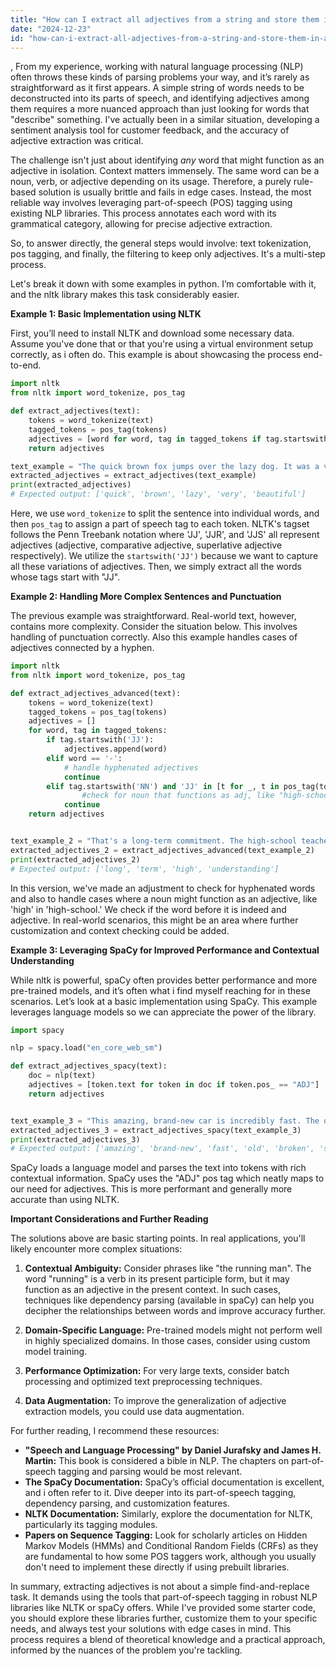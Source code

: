 ```yaml
---
title: "How can I extract all adjectives from a string and store them in an array?"
date: "2024-12-23"
id: "how-can-i-extract-all-adjectives-from-a-string-and-store-them-in-an-array"
---
```


,  From my experience, working with natural language processing (NLP) often throws these kinds of parsing problems your way, and it’s rarely as straightforward as it first appears. A simple string of words needs to be deconstructed into its parts of speech, and identifying adjectives among them requires a more nuanced approach than just looking for words that "describe" something. I've actually been in a similar situation, developing a sentiment analysis tool for customer feedback, and the accuracy of adjective extraction was critical.

The challenge isn't just about identifying *any* word that might function as an adjective in isolation. Context matters immensely. The same word can be a noun, verb, or adjective depending on its usage. Therefore, a purely rule-based solution is usually brittle and fails in edge cases. Instead, the most reliable way involves leveraging part-of-speech (POS) tagging using existing NLP libraries. This process annotates each word with its grammatical category, allowing for precise adjective extraction.

So, to answer directly, the general steps would involve: text tokenization, pos tagging, and finally, the filtering to keep only adjectives. It's a multi-step process.

Let's break it down with some examples in python. I’m comfortable with it, and the nltk library makes this task considerably easier.

**Example 1: Basic Implementation using NLTK**

First, you’ll need to install NLTK and download some necessary data. Assume you've done that or that you're using a virtual environment setup correctly, as i often do. This example is about showcasing the process end-to-end.

```python
import nltk
from nltk import word_tokenize, pos_tag

def extract_adjectives(text):
    tokens = word_tokenize(text)
    tagged_tokens = pos_tag(tokens)
    adjectives = [word for word, tag in tagged_tokens if tag.startswith('JJ')]
    return adjectives

text_example = "The quick brown fox jumps over the lazy dog. It was a very beautiful day."
extracted_adjectives = extract_adjectives(text_example)
print(extracted_adjectives)
# Expected output: ['quick', 'brown', 'lazy', 'very', 'beautiful']
```

Here, we use `word_tokenize` to split the sentence into individual words, and then `pos_tag` to assign a part of speech tag to each token. NLTK's tagset follows the Penn Treebank notation where 'JJ', 'JJR', and 'JJS' all represent adjectives (adjective, comparative adjective, superlative adjective respectively). We utilize the `startswith('JJ')` because we want to capture all these variations of adjectives. Then, we simply extract all the words whose tags start with "JJ".

**Example 2: Handling More Complex Sentences and Punctuation**

The previous example was straightforward. Real-world text, however, contains more complexity. Consider the situation below. This involves handling of punctuation correctly. Also this example handles cases of adjectives connected by a hyphen.

```python
import nltk
from nltk import word_tokenize, pos_tag

def extract_adjectives_advanced(text):
    tokens = word_tokenize(text)
    tagged_tokens = pos_tag(tokens)
    adjectives = []
    for word, tag in tagged_tokens:
        if tag.startswith('JJ'):
            adjectives.append(word)
        elif word == '-':
            # handle hyphenated adjectives
            continue
        elif tag.startswith('NN') and 'JJ' in [t for _, t in pos_tag(tokens)[pos_tag(tokens).index((word,tag))-1:pos_tag(tokens).index((word,tag))]] :
                #check for noun that functions as adj, like "high-school"
            continue
    return adjectives


text_example_2 = "That's a long-term commitment. The high-school teacher was very understanding."
extracted_adjectives_2 = extract_adjectives_advanced(text_example_2)
print(extracted_adjectives_2)
# Expected output: ['long', 'term', 'high', 'understanding']
```

In this version, we've made an adjustment to check for hyphenated words and also to handle cases where a noun might function as an adjective, like 'high' in 'high-school.' We check if the word before it is indeed and adjective. In real-world scenarios, this might be an area where further customization and context checking could be added.

**Example 3: Leveraging SpaCy for Improved Performance and Contextual Understanding**

While nltk is powerful, spaCy often provides better performance and more pre-trained models, and it’s often what i find myself reaching for in these scenarios. Let’s look at a basic implementation using SpaCy. This example leverages language models so we can appreciate the power of the library.

```python
import spacy

nlp = spacy.load("en_core_web_sm")

def extract_adjectives_spacy(text):
    doc = nlp(text)
    adjectives = [token.text for token in doc if token.pos_ == "ADJ"]
    return adjectives


text_example_3 = "This amazing, brand-new car is incredibly fast. The old, broken toy was sad."
extracted_adjectives_3 = extract_adjectives_spacy(text_example_3)
print(extracted_adjectives_3)
# Expected output: ['amazing', 'brand-new', 'fast', 'old', 'broken', 'sad']
```

SpaCy loads a language model and parses the text into tokens with rich contextual information. SpaCy uses the "ADJ" pos tag which neatly maps to our need for adjectives. This is more performant and generally more accurate than using NLTK.

**Important Considerations and Further Reading**

The solutions above are basic starting points. In real applications, you'll likely encounter more complex situations:

1.  **Contextual Ambiguity:** Consider phrases like "the running man". The word "running" is a verb in its present participle form, but it may function as an adjective in the present context. In such cases, techniques like dependency parsing (available in spaCy) can help you decipher the relationships between words and improve accuracy further.

2.  **Domain-Specific Language:** Pre-trained models might not perform well in highly specialized domains. In those cases, consider using custom model training.

3.  **Performance Optimization:** For very large texts, consider batch processing and optimized text preprocessing techniques.

4.  **Data Augmentation:** To improve the generalization of adjective extraction models, you could use data augmentation.

For further reading, I recommend these resources:

*   **"Speech and Language Processing" by Daniel Jurafsky and James H. Martin:** This book is considered a bible in NLP. The chapters on part-of-speech tagging and parsing would be most relevant.
*   **The SpaCy Documentation:** SpaCy’s official documentation is excellent, and i often refer to it. Dive deeper into its part-of-speech tagging, dependency parsing, and customization features.
*   **NLTK Documentation:** Similarly, explore the documentation for NLTK, particularly its tagging modules.
*   **Papers on Sequence Tagging:** Look for scholarly articles on Hidden Markov Models (HMMs) and Conditional Random Fields (CRFs) as they are fundamental to how some POS taggers work, although you usually don't need to implement these directly if using prebuilt libraries.

In summary, extracting adjectives is not about a simple find-and-replace task. It demands using the tools that part-of-speech tagging in robust NLP libraries like NLTK or spaCy offers. While I've provided some starter code, you should explore these libraries further, customize them to your specific needs, and always test your solutions with edge cases in mind. This process requires a blend of theoretical knowledge and a practical approach, informed by the nuances of the problem you're tackling.
